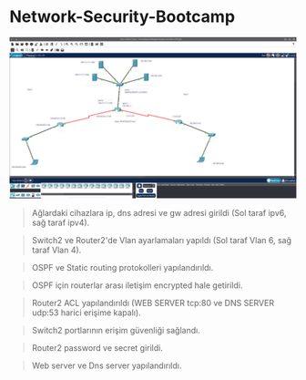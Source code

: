 # Network-Security-Bootcamp

![](https://raw.githubusercontent.com/dyatlov86/Network-Security-Bootcamp/main/Screenshot_20220810_124657.png)



> Ağlardaki cihazlara ip, dns adresi ve gw adresi girildi (Sol taraf ipv6, sağ taraf ipv4).

> Switch2 ve Router2'de Vlan ayarlamaları yapıldı (Sol taraf Vlan 6, sağ taraf Vlan 4).

> OSPF ve Static routing protokolleri yapılandırıldı.

> OSPF için routerlar arası iletişim encrypted hale getirildi.

> Router2 ACL yapılandırıldı (WEB SERVER tcp:80 ve DNS SERVER udp:53 harici erişime kapalı).

> Switch2 portlarının erişim güvenliği sağlandı.

> Router2 password ve secret girildi.

> Web server ve Dns server yapılandırıldı.
